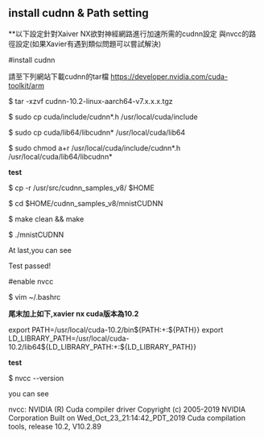 install cudnn & Path setting
-----------------
**以下設定針對Xaiver NX欲對神經網路進行加速所需的cudnn設定
與nvcc的路徑設定(如果Xavier有遇到類似問題可以嘗試解決)

#install cudnn

請至下列網站下載cudnn的tar檔
https://developer.nvidia.com/cuda-toolkit/arm

$ tar -xzvf cudnn-10.2-linux-aarch64-v7.x.x.x.tgz

$ sudo cp cuda/include/cudnn*.h /usr/local/cuda/include

$ sudo cp cuda/lib64/libcudnn* /usr/local/cuda/lib64

$ sudo chmod a+r /usr/local/cuda/include/cudnn*.h /usr/local/cuda/lib64/libcudnn*

**test**

$ cp -r /usr/src/cudnn_samples_v8/ $HOME

$ cd  $HOME/cudnn_samples_v8/mnistCUDNN

$ make clean && make

$ ./mnistCUDNN


At last,you can see

Test passed!

#enable nvcc

$ vim ~/.bashrc

**尾末加上如下,xavier nx cuda版本為10.2**

export PATH=/usr/local/cuda-10.2/bin${PATH:+:${PATH}}
export LD_LIBRARY_PATH=/usr/local/cuda-10.2/lib64${LD_LIBRARY_PATH:+:${LD_LIBRARY_PATH}}

**test**

$ nvcc --version

you can see

nvcc: NVIDIA (R) Cuda compiler driver
Copyright (c) 2005-2019 NVIDIA Corporation
Built on Wed_Oct_23_21:14:42_PDT_2019
Cuda compilation tools, release 10.2, V10.2.89



